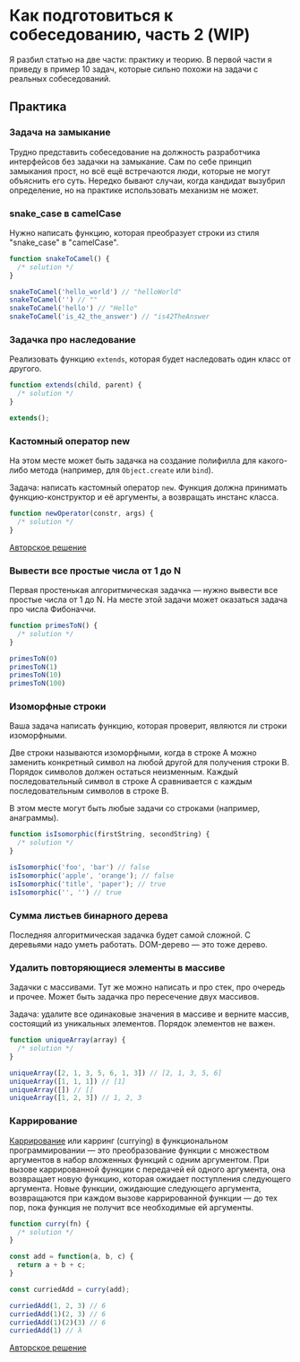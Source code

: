 # Как подготовиться к собеседованию, часть 2 (WIP)

Я разбил статью на две части: практику и теорию. В первой части я приведу в пример 10 задач, которые сильно похожи на задачи с реальных собеседований.

## Практика

### Задача на замыкание

Трудно представить собеседование на должность разработчика интерфейсов без задачки на замыкание. Сам по себе принцип замыкания прост, но всё ещё встречаются люди, которые не могут объяснить его суть. Нередко бывают случаи, когда кандидат вызубрил определение, но на практике использовать механизм не может.

### snake_case в camelCase

Нужно написать функцию, которая преобразует строки из стиля "snake_case" в "camelCase".

```javascript
function snakeToCamel() {
  /* solution */
}

snakeToCamel('hello_world') // "helloWorld"
snakeToCamel('') // ""
snakeToCamel('hello') // "Hello"
snakeToCamel('is_42_the_answer') // "is42TheAnswer
```

### Задачка про наследование

Реализовать функцию `extends`, которая будет наследовать один класс от другого.

```javascript
function extends(child, parent) {
  /* solution */
}

extends();
```

### Кастомный оператор new

На этом месте может быть задачка на создание полифилла для какого-либо метода (например, для `Object.create` или `bind`).

Задача: написать кастомный оператор `new`. Функция должна принимать функцию-конструктор и её аргументы, а возвращать инстанс класса.

```javascript
function newOperator(constr, args) {
  /* solution */
}
```

[Авторское решение](https://gist.github.com/batogov/74fbf8db6c98bd971526292ce8379610)

### Вывести все простые числа от 1 до N

Первая простенькая алгоритмическая задачка — нужно вывести все простые числа от 1 до N. На месте этой задачи может оказаться задача про числа Фибоначчи.

```javascript
function primesToN() {
  /* solution */
}

primesToN(0)
primesToN(1)
primesToN(10)
primesToN(100)
```

### Изоморфные строки

Ваша задача написать функцию, которая проверит, являются ли строки изоморфными.

Две строки называются изоморфными, когда в строке A можно заменить конкретный символ на любой другой для получения строки B. Порядок символов должен остаться неизменным. Каждый последовательный символ в строке A сравнивается с каждым последовательным символов в строке B.

В этом месте могут быть любые задачи со строками (например, анаграммы).

```javascript
function isIsomorphic(firstString, secondString) {
  /* solution */
}

isIsomorphic('foo', 'bar') // false
isIsomorphic('apple', 'orange'); // false
isIsomorphic('title', 'paper'); // true
isIsomorphic('', '') // true
```

### Сумма листьев бинарного дерева

Последняя алгоритмическая задачка будет самой сложной. С деревьями надо уметь работать. DOM-дерево — это тоже дерево.

### Удалить повторяющиеся элементы в массиве

Задачки с массивами. Тут же можно написать и про стек, про очередь и прочее. Может быть задачка про пересечение двух массивов.

Задача: удалите все одинаковые значения в массиве и верните массив, состоящий из уникальных элементов. Порядок элементов не важен.

```javascript
function uniqueArray(array) {
  /* solution */
}

uniqueArray([2, 1, 3, 5, 6, 1, 3]) // [2, 1, 3, 5, 6]
uniqueArray([1, 1, 1]) // [1]
uniqueArray([]) // []
uniqueArray([1, 2, 3]) // 1, 2, 3
```

### Каррирование

 [Каррирование](https://ru.wikipedia.org/wiki/%D0%9A%D0%B0%D1%80%D1%80%D0%B8%D1%80%D0%BE%D0%B2%D0%B0%D0%BD%D0%B8%D0%B5) или карринг (currying) в функциональном программировании — это преобразование функции с множеством аргументов в набор вложенных функций с одним аргументом. При вызове каррированной функции с передачей ей одного аргумента, она возвращает новую функцию, которая ожидает поступления следующего аргумента. Новые функции, ожидающие следующего аргумента, возвращаются при каждом вызове каррированной функции — до тех пор, пока функция не получит все необходимые ей аргументы.

```javascript
function curry(fn) {
  /* solution */
}

const add = function(a, b, c) {
  return a + b + c;
}

const curriedAdd = curry(add);

curriedAdd(1, 2, 3) // 6
curriedAdd(1)(2, 3) // 6
curriedAdd(1)(2)(3) // 6
curriedAdd(1) // λ
```

[Авторское решение](https://gist.github.com/batogov/c6ea322ca4dc77f029d057b30f07e3bb)
